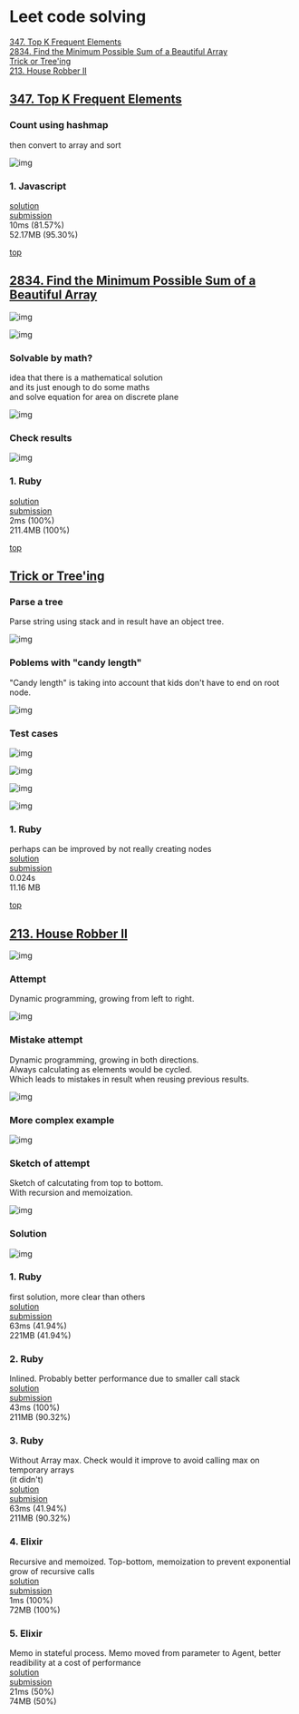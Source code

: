 # Leet code solving  
[347. Top K Frequent Elements](#347-top-k-frequent-elements)  
[2834. Find the Minimum Possible Sum of a Beautiful Array](#2834-find-the-minimum-possible-sum-of-a-beautiful-array)  
[Trick or Tree'ing](#trick-or-treeing)  
[213. House Robber II](#213-house-robber-ii)



## [347. Top K Frequent Elements](https://leetcode.com/problems/top-k-frequent-elements/description/)

### Count using hashmap
then convert to array and sort

![img](./347-top-k-frequent/1-count-in-map.png)

### 1. Javascript
[solution](./347-top-k-frequent/1-js/solution.js)  
[submission](https://leetcode.com/problems/top-k-frequent-elements/submissions/1532809469/)  
10ms (81.57%)  
52.17MB (95.30%)



[top](#leet-code-solving)
## [2834. Find the Minimum Possible Sum of a Beautiful Array](https://leetcode.com/problems/find-the-minimum-possible-sum-of-a-beautiful-array/description/)

![img](./2834-sum-beautiful/1-problem-examples.png)

![img](./2834-sum-beautiful/2-solution-ideas.png)

### Solvable by math?
idea that there is a mathematical solution  
and its just enough to do some maths  
and solve equation for area on discrete plane

![img](./2834-sum-beautiful/3-just-calculate.png)

### Check results

![img](./2834-sum-beautiful/4-check-on-examples.png)

### 1. Ruby
[solution](./2834-sum-beautiful/1-rb/solution.rb)  
[submission](https://leetcode.com/submissions/detail/1397630686/)  
2ms (100%)  
211.4MB (100%)



[top](#leet-code-solving)
## [Trick or Tree'ing](https://dmoj.ca/problem/dwite12c1p4)

### Parse a tree
Parse string using stack and in result have an object tree.

![img](./dwite12c1p4/1-make-a-tree.png)

### Poblems with "candy length"  
"Candy length" is taking into account that kids don't have to end on root node.

![img](./dwite12c1p4/2-candy-length.png)

### Test cases

![img](./dwite12c1p4/3-test-case.png)

![img](./dwite12c1p4/4-test-case.png)

![img](./dwite12c1p4/5-test-case.png)

![img](./dwite12c1p4/6-test-case.png)

### 1. Ruby
perhaps can be improved by not really creating nodes  
[solution](./dwite12c1p4/1-rb/solution.rb)  
[submission](https://dmoj.ca/submission/6695557)  
0.024s  
11.16 MB



[top](#leet-code-solving)
## [213. House Robber II](https://leetcode.com/problems/house-robber-ii/description/)

![img](./213-robber/1-problem.png)

### Attempt
Dynamic programming, growing from left to right.

![img](./213-robber/2-dynamic-from-left-to-right.png)

### Mistake attempt
Dynamic programming, growing in both directions.  
Always calculating as elements would be cycled.  
Which leads to mistakes in result when reusing previous results.

![img](./213-robber/3-dynamic-in-both-directions.png)

### More complex example

![img](./213-robber/3-longer-example.png)

### Sketch of attempt
Sketch of calcutating from top to bottom.  
With recursion and memoization.

![img](./213-robber/4-dynamic-top-bottom.png)

### Solution

![img](./213-robber/5-dynamic-bottom-up-two-lists.png)

### 1. Ruby
first solution, more clear than others  
[solution](./213-robber/1-rb/solution.rb)  
[submission](https://leetcode.com/submissions/detail/1397543026/)  
63ms (41.94%)  
221MB (41.94%)  

### 2. Ruby
Inlined. Probably better performance due to smaller call stack  
[solution](./213-robber/2-rb/solution.rb)  
[submission](https://leetcode.com/submissions/detail/1397630686/)  
43ms (100%)  
211MB (90.32%)  

### 3. Ruby
Without Array max. Check would it improve to avoid calling max on temporary arrays  
(it didn't)  
[solution](./213-robber/3-rb/solution.rb)  
[submision](https://leetcode.com/submissions/detail/1397606332/)  
63ms (41.94%)  
211MB (90.32%)  

### 4. Elixir
Recursive and memoized. Top-bottom, memoization to prevent exponential grow of recursive calls  
[solution](./213-robber/4-ex/lib/solution.ex)  
[submission](https://leetcode.com/submissions/detail/1400044490/)  
1ms (100%)  
72MB (100%)  

### 5. Elixir
Memo in stateful process. Memo moved from parameter to Agent, better readibility at a cost of performance  
[solution](./213-robber/5-ex/lib/solution.ex)  
[submission](https://leetcode.com/submissions/detail/1404058373/)  
21ms (50%)  
74MB (50%)  

